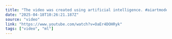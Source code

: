 ```yaml
---
title: "The video was created using artificial intelligence. #aiartmodellookbook #aiart #boxgirl boxgi"
date: "2025-04-18T10:26:21.187Z"
source: "video"
link: "https://www.youtube.com/watch?v=OaEr4DOHRyk"
tags: ["video", "ml"]
---
```



